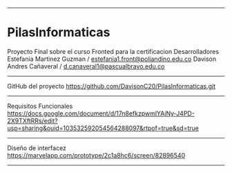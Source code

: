 ***************************************************************
# PilasInformaticas
Proyecto Final sobre el curso Fronted para la certificacion
Desarrolladores 
Estefania Martinez Guzman / estefania1.front@poliandino.edu.co
Davison Andres Cañaveral / d.canaveral1@pascualbravo.edu.co
****************************************************************
GitHub del proyecto
https://github.com/DavisonC20/PilasInformaticas.git
***************************************************************
Requisitos Funcionales 
https://docs.google.com/document/d/17n8efkzpwmlYAjNy-J4PD-2X9TXftRRs/edit?usp=sharing&ouid=103532592054564288097&rtpof=true&sd=true
****************************************************************
Diseño de interfacez 
https://marvelapp.com/prototype/2c1a8hc6/screen/82896540
****************************************************************
